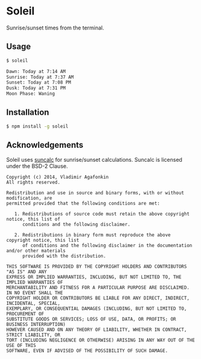 # Soleil

Sunrise/sunset times from the terminal.

## Usage

```bash
$ soleil

Dawn: Today at 7:14 AM
Sunrise: Today at 7:37 AM
Sunset: Today at 7:08 PM
Dusk: Today at 7:31 PM
Moon Phase: Waning
```

## Installation

```bash
$ npm install -g soleil
```

## Acknowledgements

Soleil uses [suncalc](https://github.com/mourner/suncalc) for sunrise/sunset calculations. Suncalc is licensed under the BSD-2 Clause.

```
Copyright (c) 2014, Vladimir Agafonkin
All rights reserved.

Redistribution and use in source and binary forms, with or without modification, are
permitted provided that the following conditions are met:

   1. Redistributions of source code must retain the above copyright notice, this list of
      conditions and the following disclaimer.

   2. Redistributions in binary form must reproduce the above copyright notice, this list
      of conditions and the following disclaimer in the documentation and/or other materials
      provided with the distribution.

THIS SOFTWARE IS PROVIDED BY THE COPYRIGHT HOLDERS AND CONTRIBUTORS "AS IS" AND ANY
EXPRESS OR IMPLIED WARRANTIES, INCLUDING, BUT NOT LIMITED TO, THE IMPLIED WARRANTIES OF
MERCHANTABILITY AND FITNESS FOR A PARTICULAR PURPOSE ARE DISCLAIMED. IN NO EVENT SHALL THE
COPYRIGHT HOLDER OR CONTRIBUTORS BE LIABLE FOR ANY DIRECT, INDIRECT, INCIDENTAL, SPECIAL,
EXEMPLARY, OR CONSEQUENTIAL DAMAGES (INCLUDING, BUT NOT LIMITED TO, PROCUREMENT OF
SUBSTITUTE GOODS OR SERVICES; LOSS OF USE, DATA, OR PROFITS; OR BUSINESS INTERRUPTION)
HOWEVER CAUSED AND ON ANY THEORY OF LIABILITY, WHETHER IN CONTRACT, STRICT LIABILITY, OR
TORT (INCLUDING NEGLIGENCE OR OTHERWISE) ARISING IN ANY WAY OUT OF THE USE OF THIS
SOFTWARE, EVEN IF ADVISED OF THE POSSIBILITY OF SUCH DAMAGE.
```
